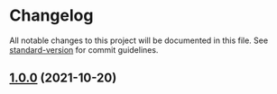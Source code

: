 # Changelog

All notable changes to this project will be documented in this file. See [standard-version](https://github.com/conventional-changelog/standard-version) for commit guidelines.

## [1.0.0](https://github.com/impleotv/githubtest/compare/v1.0.1...v1.0.0) (2021-10-20)
